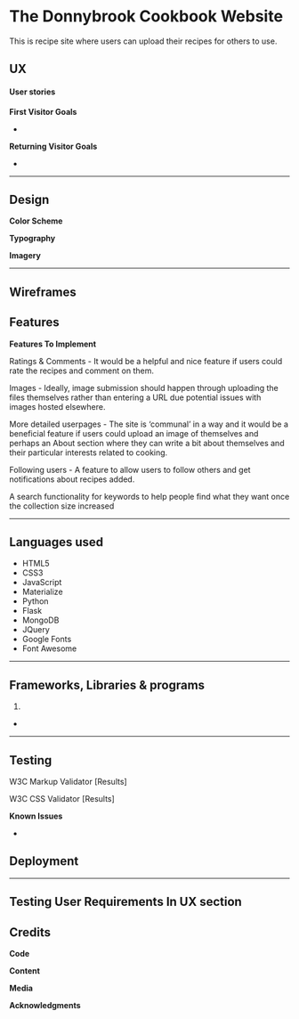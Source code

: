# The Donnybrook Cookbook Website

This is recipe site where users can upload their recipes for others to use.

## UX

#### User stories

**First Visitor Goals**

* 

**Returning Visitor Goals**

* 

** **

## Design

**Color Scheme**



**Typography**



**Imagery**



** **

## Wireframes



## Features



**Features To Implement**

Ratings & Comments - It would be a helpful and nice feature if users could rate the recipes and comment on them.

Images - Ideally, image submission should happen through uploading the files themselves rather than entering a URL due potential issues with images hosted elsewhere.

More detailed userpages - The site is ‘communal’ in a way and it would be a beneficial feature if users could upload an image of themselves and perhaps an About section where they can write a bit about themselves and their particular interests related to cooking.

Following users - A feature to allow users to follow others and get notifications about recipes added.

A search functionality for keywords to help people find what they want once the collection size increased

** **

## Languages used

* HTML5
* CSS3
* JavaScript
* Materialize
* Python
* Flask
* MongoDB
* JQuery
* Google Fonts
* Font Awesome

** **

## Frameworks, Libraries & programs

1. 
* 


** **

## Testing

W3C Markup Validator [Results]

W3C CSS Validator [Results]

**Known Issues**

* 

## Deployment



** **

## Testing User Requirements In UX section



## Credits

**Code**



**Content**



**Media**



**Acknowledgments**